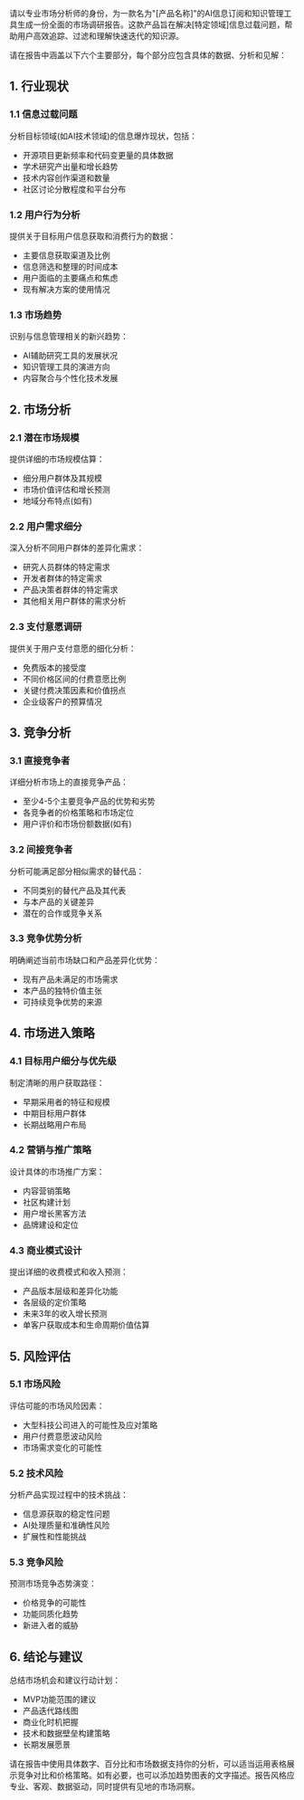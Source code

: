 请以专业市场分析师的身份，为一款名为"[产品名称]"的AI信息订阅和知识管理工具生成一份全面的市场调研报告。这款产品旨在解决[特定领域]信息过载问题，帮助用户高效追踪、过滤和理解快速迭代的知识源。

请在报告中涵盖以下六个主要部分，每个部分应包含具体的数据、分析和见解：

## 1. 行业现状

### 1.1 信息过载问题
分析目标领域(如AI技术领域)的信息爆炸现状，包括：
- 开源项目更新频率和代码变更量的具体数据
- 学术研究产出量和增长趋势
- 技术内容创作渠道和数量
- 社区讨论分散程度和平台分布

### 1.2 用户行为分析
提供关于目标用户信息获取和消费行为的数据：
- 主要信息获取渠道及比例
- 信息筛选和整理的时间成本
- 用户面临的主要痛点和焦虑
- 现有解决方案的使用情况

### 1.3 市场趋势
识别与信息管理相关的新兴趋势：
- AI辅助研究工具的发展状况
- 知识管理工具的演进方向
- 内容聚合与个性化技术发展

## 2. 市场分析

### 2.1 潜在市场规模
提供详细的市场规模估算：
- 细分用户群体及其规模
- 市场价值评估和增长预测
- 地域分布特点(如有)

### 2.2 用户需求细分
深入分析不同用户群体的差异化需求：
- 研究人员群体的特定需求
- 开发者群体的特定需求
- 产品决策者群体的特定需求
- 其他相关用户群体的需求分析

### 2.3 支付意愿调研
提供关于用户支付意愿的细化分析：
- 免费版本的接受度
- 不同价格区间的付费意愿比例
- 关键付费决策因素和价值拐点
- 企业级客户的预算情况

## 3. 竞争分析

### 3.1 直接竞争者
详细分析市场上的直接竞争产品：
- 至少4-5个主要竞争产品的优势和劣势
- 各竞争者的价格策略和市场定位
- 用户评价和市场份额数据(如有)

### 3.2 间接竞争者
分析可能满足部分相似需求的替代品：
- 不同类别的替代产品及其代表
- 与本产品的关键差异
- 潜在的合作或竞争关系

### 3.3 竞争优势分析
明确阐述当前市场缺口和产品差异化优势：
- 现有产品未满足的市场需求
- 本产品的独特价值主张
- 可持续竞争优势的来源

## 4. 市场进入策略

### 4.1 目标用户细分与优先级
制定清晰的用户获取路径：
- 早期采用者的特征和规模
- 中期目标用户群体
- 长期战略用户布局

### 4.2 营销与推广策略
设计具体的市场推广方案：
- 内容营销策略
- 社区构建计划
- 用户增长黑客方法
- 品牌建设和定位

### 4.3 商业模式设计
提出详细的收费模式和收入预测：
- 产品版本层级和差异化功能
- 各层级的定价策略
- 未来3年的收入增长预测
- 单客户获取成本和生命周期价值估算

## 5. 风险评估

### 5.1 市场风险
评估可能的市场风险因素：
- 大型科技公司进入的可能性及应对策略
- 用户付费意愿波动风险
- 市场需求变化的可能性

### 5.2 技术风险
分析产品实现过程中的技术挑战：
- 信息源获取的稳定性问题
- AI处理质量和准确性风险
- 扩展性和性能挑战

### 5.3 竞争风险
预测市场竞争态势演变：
- 价格竞争的可能性
- 功能同质化趋势
- 新进入者的威胁

## 6. 结论与建议

总结市场机会和建议行动计划：
- MVP功能范围的建议
- 产品迭代路线图
- 商业化时机把握
- 技术和数据壁垒构建策略
- 长期发展愿景

请在报告中使用具体数字、百分比和市场数据支持你的分析，可以适当运用表格展示竞争对比和价格策略。如有必要，也可以添加趋势图表的文字描述。报告风格应专业、客观、数据驱动，同时提供有见地的市场洞察。